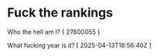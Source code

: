 # Fuck the rankings

Who the hell am I?
{ 27600055 }

What fucking year is it?
[ 2025-04-13T18:56:40Z ]
